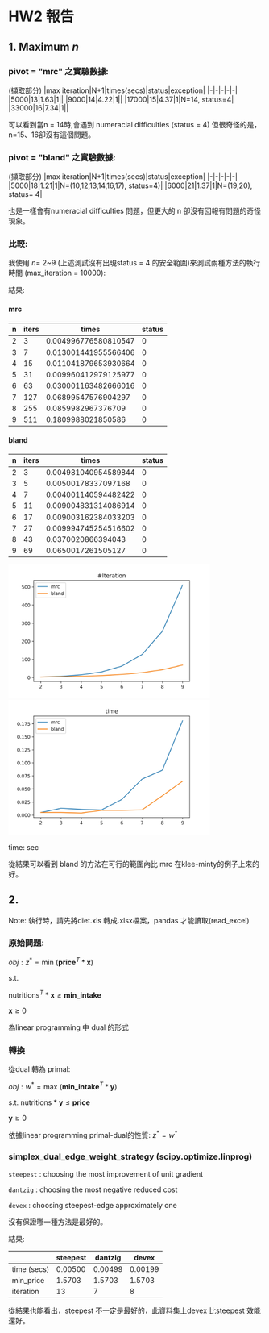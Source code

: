 # HW2 報告

## 1. Maximum $n$

### pivot = "mrc" 之實驗數據:
(擷取部分)
|max iteration|N+1|times(secs)|status|exception|
|-|-|-|-|-|
|5000|13|1.63|1||
|9000|14|4.22|1||
|17000|15|4.37|1|N=14, status=4|
|33000|16|7.34|1||

可以看到當n = 14時,會遇到 numeracial difficulties (status = 4)
但很奇怪的是，n=15、16卻沒有這個問題。


### pivot = "bland" 之實驗數據:
(擷取部分)
|max iteration|N+1|times(secs)|status|exception|
|-|-|-|-|-|
|5000|18|1.21|1|N=(10,12,13,14,16,17), status=4)|
|6000|21|1.37|1|N=(19,20), status= 4|

也是一樣會有numeracial difficulties 問題，但更大的 n 卻沒有回報有問題的奇怪現象。


### 比較:
我使用 $n=$ 2~9 (上述測試沒有出現status = 4 的安全範圍)來測試兩種方法的執行時間 
(max_iteration = 10000):

結果:
#### mrc
|n  |iters|times               |status|
|---|-----|--------------------|------|
|2  |3    |0.004996776580810547|0     |
|3  |7    |0.013001441955566406|0     |
|4  |15   |0.011041879653930664|0     |
|5  |31   |0.009960412979125977|0     |
|6  |63   |0.030001163482666016|0     |
|7  |127  |0.06899547576904297 |0     |
|8  |255  |0.0859982967376709  |0     |
|9  |511  |0.1809988021850586  |0     |

#### bland
|n  |iters|times               |status|
|---|-----|--------------------|------|
|2  |3    |0.004981040954589844|0     |
|3  |5    |0.00500178337097168 |0     |
|4  |7    |0.004001140594482422|0     |
|5  |11   |0.009004831314086914|0     |
|6  |17   |0.009003162384033203|0     |
|7  |27   |0.009994745254516602|0     |
|8  |43   |0.0370020866394043  |0     |
|9  |69   |0.0650017261505127  |0     |

<img src="cmp_iter.jpg" width="400px" />
<img src="cmp_time.jpg"  width="400px"/>

time: sec

從結果可以看到 bland 的方法在可行的範圍內比 mrc 在klee-minty的例子上來的好。

## 2.

Note: 執行時，請先將diet.xls 轉成.xlsx檔案，pandas 才能讀取(read_excel)

### 原始問題: 

$obj : z^*=\text{min} \text{ }(\textbf{price}^T*\textbf{x})$

s.t.

$\text{nutritions}^T*\textbf{x}\geq  \textbf{min\_intake}$

$\textbf{x}\geq 0$

為linear programming 中 dual 的形式
### 轉換
從dual 轉為 primal:

$obj: w^*=\text{max} \text{ } (\textbf{min\_intake}^T*{\textbf{y}})$

s.t.
$\text{nutritions}*{\textbf{y}} \leq  \textbf{price}$

${\textbf{y}}\geq 0$


依據linear programming primal-dual的性質:
$z^* = w^*$

### simplex_dual_edge_weight_strategy (scipy.optimize.linprog)

```steepest``` : choosing the most improvement of unit gradient

```dantzig``` : choosing the most negative reduced cost

```devex``` : choosing steepest-edge approximately one

沒有保證哪一種方法是最好的。

結果:

||steepest|dantzig|devex|
|-|-|-|-|
|time (secs)|0.00500|0.00499|0.00199|
|min_price|1.5703|1.5703|1.5703|
|iteration|13|7|8|

從結果也能看出，steepest 不一定是最好的，此資料集上devex 比steepest 效能還好。 